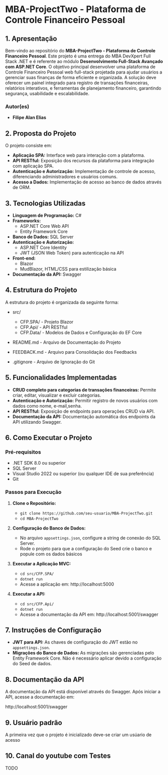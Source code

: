 # **MBA-ProjectTwo - Plataforma de Controle Financeiro Pessoal**

## **1. Apresentação**

Bem-vindo ao repositório do **MBA-ProjectTwo - Plataforma de Controle Financeiro Pessoal**. Este projeto é uma entrega do MBA DevXpert Full Stack .NET e é referente ao módulo **Desenvolvimento Full-Stack Avançado com
ASP.NET Core**.
O objetivo principal desenvolver uma plataforma de Controle Financeiro Pessoal web full-stack
projetada para ajudar usuários a gerenciar suas finanças de forma eficiente e organizada. A solução deve oferecer um painel integrado para registro de transações financeiras, relatórios interativos, e ferramentas de planejamento
financeiro, garantindo segurança, usabilidade e escalabilidade.

### **Autor(es)**
- **Filipe Alan Elias**

## **2. Proposta do Projeto**

O projeto consiste em:

- **Aplicação SPA:** Interface web para interação com a plataforma.
- **API RESTful:** Exposição dos recursos da plataforma para integração com aplicação SPA.
- **Autenticação e Autorização:** Implementação de controle de acesso, diferenciando administradores e usuários comuns.
- **Acesso a Dados:** Implementação de acesso ao banco de dados através de ORM.

## **3. Tecnologias Utilizadas**

- **Linguagem de Programação:** C#
- **Frameworks:**
  - ASP.NET Core Web API
  - Entity Framework Core
- **Banco de Dados:** SQL Server
- **Autenticação e Autorização:**
  - ASP.NET Core Identity
  - JWT (JSON Web Token) para autenticação na API
- **Front-end:**
  - Blazor
  - MudBlazor, HTML/CSS para estilização básica
- **Documentação da API:** Swagger

## **4. Estrutura do Projeto**

A estrutura do projeto é organizada da seguinte forma:


- src/
  - CFP.SPA/ - Projeto Blazor
  - CFP.Api/ - API RESTful
  - CFP.Data/ - Modelos de Dados e Configuração do EF Core
     
- README.md - Arquivo de Documentação do Projeto
- FEEDBACK.md - Arquivo para Consolidação dos Feedbacks
- .gitignore - Arquivo de Ignoração do Git

## **5. Funcionalidades Implementadas**

- **CRUD completo para categorias de transações financeiras:** Permite criar, editar, visualizar e excluir categorias.
- **Autenticação e Autorização:** Permitir registro de novos usuários com dados como nome, e-mail,senha.
- **API RESTful:** Exposição de endpoints para operações CRUD via API.
- **Documentação da API:** Documentação automática dos endpoints da API utilizando Swagger.

## **6. Como Executar o Projeto**

### **Pré-requisitos**

- .NET SDK 8.0 ou superior
- SQL Server
- Visual Studio 2022 ou superior (ou qualquer IDE de sua preferência)
- Git

### **Passos para Execução**

1. **Clone o Repositório:**
   - `git clone https://github.com/seu-usuario/MBA-ProjectTwo.git`
   - `cd MBA-ProjectTwo`

2. **Configuração do Banco de Dados:**
   - No arquivo `appsettings.json`, configure a string de conexão do SQL Server.
   - Rode o projeto para que a configuração do Seed crie o banco e popule com os dados básicos

3. **Executar a Aplicação MVC:**
   - `cd src/CFP.SPA/`
   - `dotnet run`
   - Acesse a aplicação em: http://localhost:5000

4. **Executar a API:**
   - `cd src/CFP.Api/`
   - `dotnet run`
   - Acesse a documentação da API em: http://localhost:5001/swagger

## **7. Instruções de Configuração**

- **JWT para API:** As chaves de configuração do JWT estão no `appsettings.json`.
- **Migrações do Banco de Dados:** As migrações são gerenciadas pelo Entity Framework Core. Não é necessário aplicar devido a configuração do Seed de dados.

## **8. Documentação da API**

A documentação da API está disponível através do Swagger. Após iniciar a API, acesse a documentação em:

http://localhost:5001/swagger

## **9. Usuário padrão**

A primeira vez que o projeto é inicializado deve-se criar um usúario de acesso

## **10. Canal do youtube com Testes**

TODO


